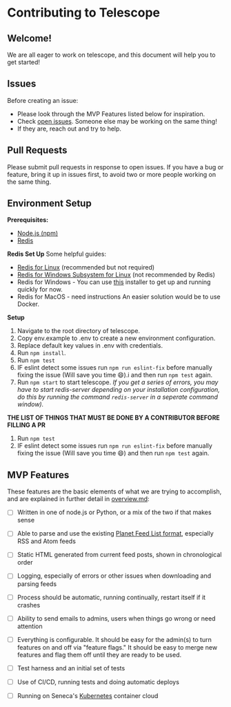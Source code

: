 # Contributing to Telescope

## Welcome!
We are all eager to work on telescope, and this document will help you to get started!

## Issues
Before creating an issue:
* Please look through the MVP Features listed below for inspiration.
* Check [open issues](https://github.com/Seneca-CDOT/telescope/issues). Someone else may be working on the same thing!
* If they are, reach out and try to help. 

## Pull Requests
Please submit pull requests in response to open issues. If you have a bug or feature, bring it up in issues first, to avoid two or more people working on the same thing.


## Environment Setup
**Prerequisites:**
* [Node.js (npm)](https://nodejs.org/en/download/)
* [Redis](https://redis.io/download)

**Redis Set Up**
Some helpful guides:
* [Redis for Linux](https://redis.io/download#installation) (recommended but not required)
* [Redis for Windows Subsystem for Linux](https://anggo.ro/note/installing-redis-in-ubuntu-wsl/) (not recommended by Redis)
* Redis for Windows - You can use [this](https://github.com/tporadowski/redis/releases) installer to get up and running quickly for now.
* Redis for MacOS - need instructions
An easier solution would be to use Docker.

**Setup**
1. Navigate to the root directory of telescope.
1. Copy env.example to .env to create a new environment configuration.
1. Replace default key values in .env with credentials. 
1. Run `npm install`.
1. Run `npm test`
1. IF eslint detect some issues run `npm run eslint-fix` before manually fixing the issue (Will save you time :smile:).i and then run `npm test` again.
1. Run `npm start` to start telescope.
*If you get a series of errors, you may have to start redis-server depending on your installation configuration, do this by running the command `redis-server` in a seperate command window).*

**THE LIST OF THINGS THAT MUST BE DONE BY A CONTRIBUTOR BEFORE FILLING A PR**
1. Run `npm test`
1. IF eslint detect some issues run `npm run eslint-fix` before manually fixing the issue (Will save you time :smile:) and then run `npm test` again.

## MVP Features
These features are the basic elements of what we are trying to accomplish, and are explained in further detail in [overview.md](https://github.com/Seneca-CDOT/telescope/blob/master/docs/overview.md#mvp-features):

- [ ] Written in one of node.js or Python, or a mix of the two if that makes sense
- [ ] Able to parse and use the existing [Planet Feed List format](https://wiki.cdot.senecacollege.ca/wiki/Planet_CDOT_Feed_List), especially RSS and Atom feeds
- [ ] Static HTML generated from current feed posts, shown in chronological order
- [ ] Logging, especially of errors or other issues when downloading and parsing feeds
- [ ] Process should be automatic, running continually, restart itself if it crashes
- [ ] Ability to send emails to admins, users when things go wrong or need attention
- [ ] Everything is configurable.  It should be easy for the admin(s) to turn features on and off via "feature flags."  It should be easy to merge new features and flag them off until they are ready to be used.
- [ ] Test harness and an initial set of tests
- [ ] Use of CI/CD, running tests and doing automatic deploys
- [ ] Running on Seneca's [Kubernetes](https://kubernetes.io/) container cloud

